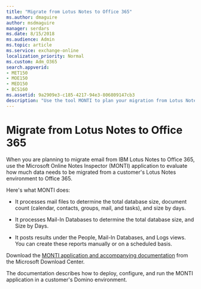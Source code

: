 ```yaml
---
title: "Migrate from Lotus Notes to Office 365"
ms.author: dmaguire
author: msdmaguire
manager: serdars
ms.date: 8/15/2018
ms.audience: Admin
ms.topic: article
ms.service: exchange-online
localization_priority: Normal
ms.custom: Adm_O365
search.appverid:
- MET150
- MOE150
- MED150
- BCS160
ms.assetid: 9a2909e3-c185-4217-94e3-806809147cb3
description: "Use the tool MONTI to plan your migration from Lotus Notes to Office 365."
---
```


# Migrate from Lotus Notes to Office 365

When you are planning to migrate email from IBM Lotus Notes to Office 365, use the Microsoft Online Notes Inspector (MONTI) application to evaluate how much data needs to be migrated from a customer's Lotus Notes environment to Office 365.
  
Here's what MONTI does: 
  
- It processes mail files to determine the total database size, document count (calendar, contacts, groups, mail, and tasks), and size by days. 
    
- It processes Mail-In Databases to determine the total database size, and Size by Days. 
    
- It posts results under the People, Mail-In Databases, and Logs views. You can create these reports manually or on a scheduled basis.
    
Download the [MONTI application and accompanying documentation](https://go.microsoft.com/fwlink/p/?LinkId=248641) from the Microsoft Download Center. 
  
The documentation describes how to deploy, configure, and run the MONTI application in a customer's Domino environment. 
  

